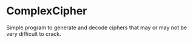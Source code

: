 # ComplexCipher
Simple program to generate and decode ciphers that may or may not be very difficult to crack.

